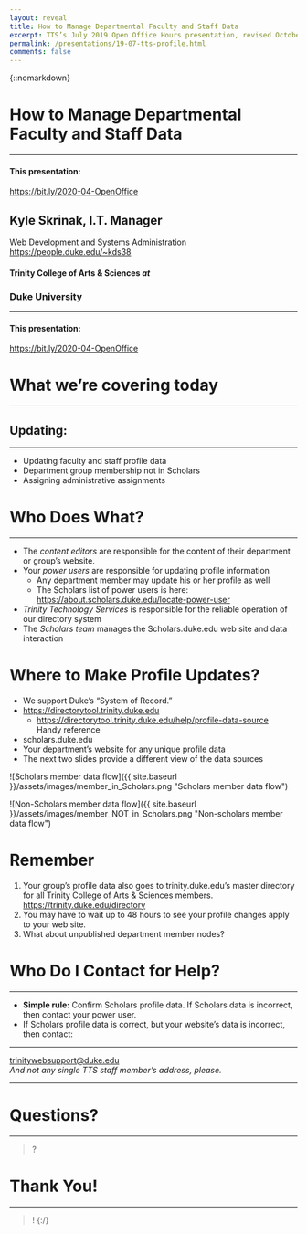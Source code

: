 ```yaml
---
layout: reveal
title: How to Manage Departmental Faculty and Staff Data
excerpt: TTS’s July 2019 Open Office Hours presentation, revised October 2020
permalink: /presentations/19-07-tts-profile.html
comments: false
---
```

{::nomarkdown}

# How to Manage Departmental Faculty and Staff Data

----

#### This presentation:
https://bit.ly/2020-04-OpenOffice



## Kyle Skrinak, I.T. Manager 
Web Development and Systems Administration  
https://people.duke.edu/~kds38  

#### Trinity College of Arts &amp; Sciences _at_
### Duke University

----

#### This presentation:
https://bit.ly/2020-04-OpenOffice


# What we’re covering today

----

## Updating:

----

* Updating faculty and staff profile data
* Department group membership not in Scholars
* Assigning administrative assignments



# Who Does What?

----

* The _content editors_ are responsible for the content of their department or group’s website.
* Your _power users_ are responsible for updating profile information
  * Any department member may update his or her profile as well
  * The Scholars list of power users is here: https://about.scholars.duke.edu/locate-power-user
* _Trinity Technology Services_ is responsible for the reliable operation of our directory system
* The _Scholars team_ manages the Scholars.duke.edu web site and data interaction



# Where to Make Profile Updates?

* We support Duke’s “System of Record.”
* https://directorytool.trinity.duke.edu
  * https://directorytool.trinity.duke.edu/help/profile-data-source  
Handy reference
* scholars.duke.edu
* Your department’s website for any unique profile data
* The next two slides provide a different view of the data sources



![Scholars member data flow]({{ site.baseurl }}/assets/images/member_in_Scholars.png "Scholars member data flow")



![Non-Scholars member data flow]({{ site.baseurl }}/assets/images/member_NOT_in_Scholars.png "Non-scholars member data flow")



# Remember

1. Your group’s profile data also goes to trinity.duke.edu’s master directory for all Trinity College of Arts &amp; Sciences members.  
https://trinity.duke.edu/directory
2. You may have to wait up to 48 hours to see your profile changes apply to your web site.
3. What about unpublished department member nodes?



# Who Do I Contact for Help?

----

* **Simple rule:** Confirm Scholars profile data. If Scholars data is incorrect, then contact your power user.
* If Scholars profile data is correct, but your website’s data is incorrect, then contact:

----

trinitywebsupport@duke.edu  
*And not any single TTS staff member’s address, please.*

----



# Questions?

----

> ?



# Thank You!

----

> !
{:/}
